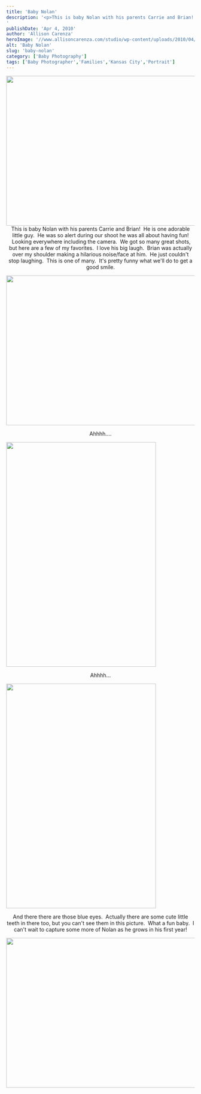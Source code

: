 ```yaml
---
title: 'Baby Nolan'
description: '<p>This is baby Nolan with his parents Carrie and Brian!  He is one adorable little guy.  He was so alert [&hellip;]</p>
'
publishDate: 'Apr 4, 2010'
author: 'Allison Carenza'
heroImage: '//www.allisoncarenza.com/studio/wp-content/uploads/2010/04/k1.jpg'
alt: 'Baby Nolan'
slug: 'baby-nolan'
category: ['Baby Photography']
tags: ['Baby Photographer','Families','Kansas City','Portrait']
---
```


<p style="text-align: center;"><a rel="attachment wp-att-567" href="http://www.allisoncarenza.com/studio/archives/566/k1"><img class="aligncenter size-full wp-image-567" title="k1" src="http://www.allisoncarenza.com/studio/wp-content/uploads/2010/04/k1.jpg" alt="" width="600" height="400" /></a> This is baby Nolan with his parents Carrie and Brian!  He is one adorable little guy.  He was so alert during our shoot he was all about having fun!  Looking everywhere including the camera.  We got so many great shots, but here are a few of my favorites.  I love his big laugh.  Brian was actually over my shoulder making a hilarious noise/face at him.  He just couldn&apos;t stop laughing.  This is one of many.  It&apos;s pretty funny what we&apos;ll do to get a good smile.</p>
<p><a rel="attachment wp-att-569" href="http://www.allisoncarenza.com/studio/archives/566/k3"><img class="aligncenter size-full wp-image-569" title="k3" src="http://www.allisoncarenza.com/studio/wp-content/uploads/2010/04/k3.jpg" alt="" width="600" height="400" /></a></p>
<p style="text-align: center;">Ahhhh....</p>
<p><a rel="attachment wp-att-571" href="http://www.allisoncarenza.com/studio/archives/566/k5"><img class="aligncenter size-full wp-image-571" title="k5" src="http://www.allisoncarenza.com/studio/wp-content/uploads/2010/04/k5.jpg" alt="" width="400" height="600" /></a></p>
<p style="text-align: center;">Ahhhh...</p>
<p><a rel="attachment wp-att-570" href="http://www.allisoncarenza.com/studio/archives/566/k4"><img class="aligncenter size-full wp-image-570" title="k4" src="http://www.allisoncarenza.com/studio/wp-content/uploads/2010/04/k4.jpg" alt="" width="400" height="600" /></a></p>
<p style="text-align: center;">And there there are those blue eyes.  Actually there are some cute little teeth in there too, but you can&apos;t see them in this picture.  What a fun baby.  I can&apos;t wait to capture some more of Nolan as he grows in his first year!</p>
<p><a rel="attachment wp-att-568" href="http://www.allisoncarenza.com/studio/archives/566/k2"><img class="aligncenter size-full wp-image-568" title="k2" src="http://www.allisoncarenza.com/studio/wp-content/uploads/2010/04/k2.jpg" alt="" width="600" height="400" /></a></p>
